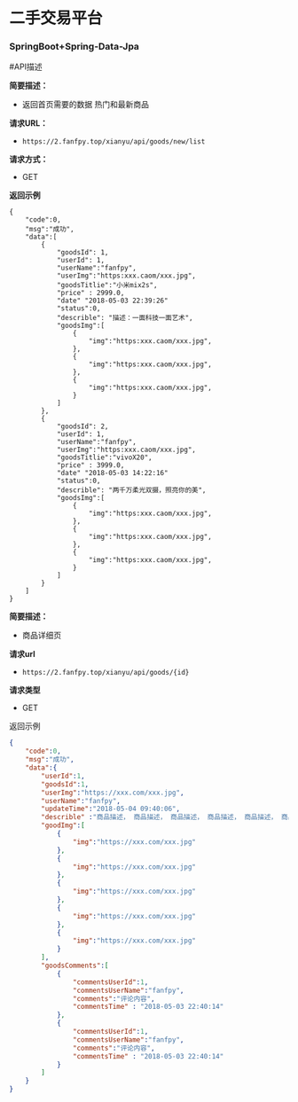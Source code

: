 # 二手交易平台
###  SpringBoot+Spring-Data-Jpa


#API描述
    
**简要描述：** 

- 返回首页需要的数据 热门和最新商品

**请求URL：** 
- ` https://2.fanfpy.top/xianyu/api/goods/new/list `
  
**请求方式：**
- GET 

**返回示例**

```
{
	"code":0,
	"msg":"成功",
	"data":[
		{
			"goodsId": 1,
			"userId": 1,
			"userName":"fanfpy",
			"userImg":"https:xxx.caom/xxx.jpg",
			"goodsTitlie":"小米mix2s",
			"price" : 2999.0,
			"date" "2018-05-03 22:39:26"
			"status":0,
			"describle": "描述：一面科技一面艺术",
			"goodsImg":[
				{
					"img":"https:xxx.caom/xxx.jpg",
				},
				{
					"img":"https:xxx.caom/xxx.jpg",
				},
				{
					"img":"https:xxx.caom/xxx.jpg",
				}
			]
		},
		{
			"goodsId": 2,
			"userId": 1,
			"userName":"fanfpy",
			"userImg":"https:xxx.caom/xxx.jpg",
			"goodsTitlie":"vivoX20",
			"price" : 3999.0,
			"date" "2018-05-03 14:22:16"
			"status":0,
			"describle": "两千万柔光双摄，照亮你的美",
			"goodsImg":[
				{
					"img":"https:xxx.caom/xxx.jpg",
				},
				{
					"img":"https:xxx.caom/xxx.jpg",
				},
				{
					"img":"https:xxx.caom/xxx.jpg",
				}
			]
		}
	]
}
```

**简要描述：** 
- 商品详细页

**请求url**

- `https://2.fanfpy.top/xianyu/api/goods/{id}`

**请求类型**

- GET

返回示例

```json
{
	"code":0,
	"msg":"成功",
	"data":{
		"userId":1,
		"goodsId":1,
		"userImg":"https://xxx.com/xxx.jpg",
		"userName":"fanfpy",
		"updateTime":"2018-05-04 09:40:06",
		"describle" :"商品描述， 商品描述， 商品描述， 商品描述， 商品描述， 商品描述， 商品描述， 商品描述， 商品描述， 商品描述， 商品描述， 商品描述， 商品描述， 商品描述， 商品描述， 商品描述， 商品描述， 商品描述。",
		"goodImg":[
			{
				"img":"https://xxx.com/xxx.jpg"
			},
			{
				"img":"https://xxx.com/xxx.jpg"
			},
			{
				"img":"https://xxx.com/xxx.jpg"
			},
			{
				"img":"https://xxx.com/xxx.jpg"
			},
			{
				"img":"https://xxx.com/xxx.jpg"
			}
		],
		"goodsComments":[
			{
				"commentsUserId":1,
				"commentsUserName":"fanfpy",
				"comments":"评论内容",
				"commentsTime" : "2018-05-03 22:40:14"
			},
			{
				"commentsUserId":1,
				"commentsUserName":"fanfpy",
				"comments":"评论内容",
				"commentsTime" : "2018-05-03 22:40:14"
			}
		]
	}
}
```



